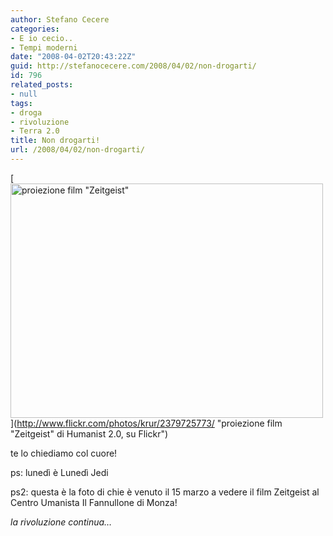 ```yaml
---
author: Stefano Cecere
categories:
- E io cecio..
- Tempi moderni
date: "2008-04-02T20:43:22Z"
guid: http://stefanocecere.com/2008/04/02/non-drogarti/
id: 796
related_posts:
- null
tags:
- droga
- rivoluzione
- Terra 2.0
title: Non drogarti!
url: /2008/04/02/non-drogarti/
---
```


[<img src="http://farm3.static.flickr.com/2204/2379725773_4b100ef67e.jpg" width="500" height="375" alt="proiezione film &quot;Zeitgeist&quot;" />](http://www.flickr.com/photos/krur/2379725773/ "proiezione film "Zeitgeist" di Humanist 2.0, su Flickr")

te lo chiediamo col cuore!

ps: lunedì è Lunedì Jedi
  
ps2: questa è la foto di chie è venuto il 15 marzo a vedere il film Zeitgeist al Centro Umanista Il Fannullone di Monza!
  
_la rivoluzione continua&#8230;_